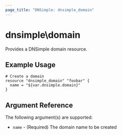 ```yaml
---
page_title: "DNSimple: dnsimple_domain"
---
```


# dnsimple\domain

Provides a DNSimple domain resource.

## Example Usage

```hcl
# Create a domain
resource "dnsimple_domain" "foobar" {
  name = "${var.dnsimple.domain}"
}
```

## Argument Reference

The following argument(s) are supported:

* `name` - (Required) The domain name to be created